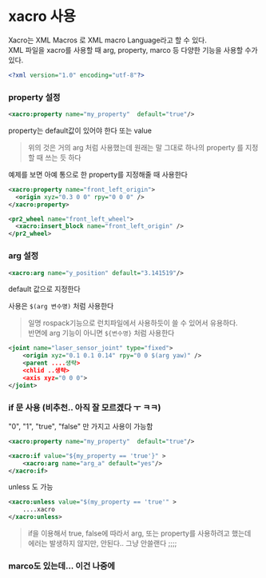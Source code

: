 # xacro 사용
Xacro는 XML Macros 로 XML macro Language라고 할 수 있다.  
XML 파일을 xacro를 사용할 때 arg, property, marco 등 다양한 기능을 사용할 수가 있다.

```xml
<?xml version="1.0" encoding="utf-8"?>
```

### property 설정
```xml
<xacro:property name="my_property"  default="true"/>
```
property는 default값이 있어야 한다  또는 value
> 위의 것은 거의 arg 처럼 사용했는데 원래는 말 그대로 하나의 property 를 지정할 때 쓰는 듯 하다

예제를 보면 아예 통으로 한 property를 지정해줄 때 사용한다 
```xml
<xacro:property name="front_left_origin">
  <origin xyz="0.3 0 0" rpy="0 0 0" />
</xacro:property>

<pr2_wheel name="front_left_wheel">
  <xacro:insert_block name="front_left_origin" />
</pr2_wheel>
```

### arg 설정
```xml
<xacro:arg name="y_position" default="3.141519"/>
```
default 값으로 지정한다  

사용은 `$(arg 변수명)` 처럼 사용한다 

> 일명 rospack기능으로 런치파일에서 사용하듯이 쓸 수 있어서 유용하다.  
반면에 arg 기능이 아니면 `${변수명}` 처럼 사용한다  

```xml
<joint name="laser_sensor_joint" type="fixed">
    <origin xyz="0.1 0.1 0.14" rpy="0 0 $(arg yaw)" />
    <parent ....생략>
    <chlid ..생략>
    <axis xyz="0 0 0">
</joint>
```

### if 문 사용 (비추천.. 아직 잘 모르겠다 ㅜ ㅋㅋ)
"0", "1", "true", "false" 만 가지고 사용이 가능함

```xml
<xacro:property name="my_property"  default="true"/>

<xacro:if value="${my_property == 'true'}" >
    <xacro:arg name="arg_a" default="yes"/>
</xacro:if>

```

unless 도 가능
```xml
<xacro:unless value="$(my_property == 'true'" >
    ....xacro 
</xacro:unless>
```

> if을 이용해서 true, false에 따라서 arg, 또는 property를 사용하려고 했는데   
에러는 발생하지 않지만, 안된다..   그냥 안쓸랜다 ;;;;


### marco도 있는데... 이건 나중에






